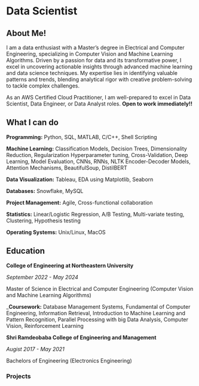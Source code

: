 # Data Scientist

## About Me!

I am a data enthusiast with a Master’s degree in Electrical and Computer Engineering, specializing in Computer Vision and Machine Learning Algorithms. Driven by a passion for data and its transformative power, I excel in uncovering actionable insights through advanced machine learning and data science techniques. My expertise lies in identifying valuable patterns and trends, blending analytical rigor with creative problem-solving to tackle complex challenges.

As an AWS Certified Cloud Practitioner, I am well-prepared to excel in Data Scientist, Data Engineer, or Data Analyst roles.
**Open to work immediately!!**

## What I can do
**Programming:** Python, SQL, MATLAB, C/C++, Shell Scripting

**Machine Learning:** Classification Models, Decision Trees, Dimensionality Reduction, Regularization
                      Hyperparameter tuning, Cross-Validation, Deep Learning, Model Evaluation, CNNs, RNNs, NLTK
                      Encoder-Decoder Models, Attention Mechanisms, BeautifulSoup, DistilBERT
                      
**Data Visualization:** Tableau, EDA using Matplotlib, Seaborn

**Databases:** Snowflake, MySQL

**Project Management:** Agile, Cross-functional collaboration

**Statistics:** Linear/Logistic Regression, A/B Testing, Multi-variate testing, Clustering, Hypothesis testing

**Operating Systems:** Unix/Linux, MacOS

## Education
**College of Engineering at Northeastern University**

_September 2022 - May 2024_

Master of Science in Electrical and Computer Engineering (Computer Vision and Machine Learning Algorithms) 

_**Coursework:** Database Management Systems, Fundamental of Computer Engineering, Information Retrieval, Introduction to Machine Learning and Pattern Recognition, Parallel Processing with big Data 
                 Analysis, Computer Vision, Reinforcement Learning   


**Shri Ramdeobaba College of Engineering and Management**

_Augist 2017 - May 2021_

Bachelors of Engineering (Electronics Engineering)


### Projects

